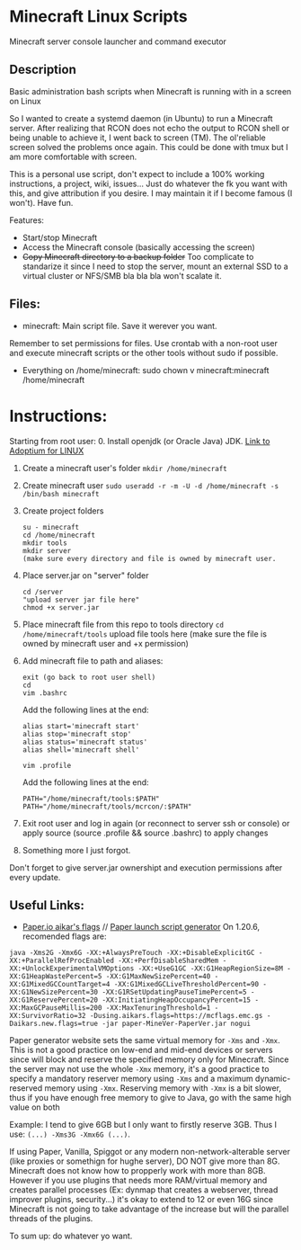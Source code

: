 # Minecraft Linux Scripts

Minecraft server console launcher and command executor

## Description
Basic administration bash scripts when Minecraft is running with in a screen on Linux

So I wanted to create a systemd daemon (in Ubuntu) to run a Minecraft server. After realizing that RCON does not echo the output to RCON shell or being unable to achieve it, I went back to screen (TM). The ol'reliable screen solved the problems once again. This could be done with tmux but I am more comfortable with screen.

This is a personal use script, don't expect to include a 100% working instructions, a project, wiki, issues... Just do whatever the fk you want with this, and give attribution if you desire. I may maintain it if I become famous (I won't). Have fun.

Features:
* Start/stop Minecraft
* Access the Minecraft console (basically accessing the screen)
* ~~Copy Minecraft directory to a backup folder~~ Too complicate to standarize it since I need to stop the server, mount an external SSD to a virtual cluster or NFS/SMB bla bla bla won't scalate it.

## Files:
* minecraft: Main script file. Save it werever you want.

Remember to set permissions for files. Use crontab with a non-root user and execute minecraft scripts or the other tools without sudo if possible.
* Everything on /home/minecraft:
  sudo chown v minecraft:minecraft /home/minecraft

# Instructions:
Starting from root user:
0. Install openjdk (or Oracle Java) JDK. [Link to Adoptium for LINUX](https://adoptium.net/installation/linux/)

1. Create a minecraft user's folder
   `mkdir /home/minecraft`
   
3. Create minecraft user
    `sudo useradd -r -m -U -d /home/minecraft -s /bin/bash minecraft`
   
4. Create project folders
   ```
   su - minecraft
   cd /home/minecraft
   mkdir tools
   mkdir server
   (make sure every directory and file is owned by minecraft user.
   ```
   
6. Place server.jar on "server" folder
   ```
   cd /server
   "upload server jar file here"
   chmod +x server.jar
   ```
   
7. Place minecraft file from this repo to tools directory
   `cd /home/minecraft/tools`
   upload file tools here
   (make sure the file is owned by minecraft user and +x permission)
  
8. Add minecraft file to path and aliases:
   ```
   exit (go back to root user shell)
   cd
   vim .bashrc
   ```
   
   Add the following lines at the end:
  
   ```
   alias start='minecraft start'
   alias stop='minecraft stop'
   alias status='minecraft status'
   alias shell='minecraft shell'
   ```

   `vim .profile`
   
   Add the following lines at the end:
   ```
   PATH="/home/minecraft/tools:$PATH"
   PATH="/home/minecraft/tools/mcrcon/:$PATH"
   ```

8. Exit root user and log in again (or reconnect to server ssh or console) or apply source (source .profile && source .bashrc) to apply changes
   
9. Something more I just forgot.

Don't forget to give server.jar ownershipt and execution permissions after every update.

## Useful Links:

* [Paper.io aikar's flags](https://docs.papermc.io/paper/aikars-flags) // [Paper launch script generator](https://docs.papermc.io/misc/tools/start-script-gen)
  On 1.20.6, recomended flags are: 

```
java -Xms2G -Xmx6G -XX:+AlwaysPreTouch -XX:+DisableExplicitGC -XX:+ParallelRefProcEnabled -XX:+PerfDisableSharedMem -XX:+UnlockExperimentalVMOptions -XX:+UseG1GC -XX:G1HeapRegionSize=8M -XX:G1HeapWastePercent=5 -XX:G1MaxNewSizePercent=40 -XX:G1MixedGCCountTarget=4 -XX:G1MixedGCLiveThresholdPercent=90 -XX:G1NewSizePercent=30 -XX:G1RSetUpdatingPauseTimePercent=5 -XX:G1ReservePercent=20 -XX:InitiatingHeapOccupancyPercent=15 -XX:MaxGCPauseMillis=200 -XX:MaxTenuringThreshold=1 -XX:SurvivorRatio=32 -Dusing.aikars.flags=https://mcflags.emc.gs -Daikars.new.flags=true -jar paper-MineVer-PaperVer.jar nogui
```
Paper generator website sets the same virtual memory for `-Xms` and `-Xmx`. This is not a good practice on low-end and mid-end devices or servers since will block and reserve the specified memory only for Minecraft. Since the server may not use the whole `-Xmx` memory, it's a good practice to specify a mandatory reserver memory using `-Xms` and a maximum dynamic-reserved memory using `-Xmx`. Reserving memory with `-Xmx` is a bit slower, thus if you have enough free memory to give to Java, go with the same high value on both

Example: I tend to give 6GB but I only want to firstly reserve 3GB. Thus I use: `(...) -Xms3G -Xmx6G (...)`.

If using Paper, Vanilla, Spiggot or any modern non-network-alterable server (like proxies or somethign for hughe server), DO NOT give more than 8G. Minecraft does not know how to propperly work with more than 8GB. However if you use plugins that needs more RAM/virtual memory and creates parallel processes (Ex: dynmap that creates a webserver, thread improver plugins, security...) it's okay to extend to 12 or even 16G since Minecraft is not going to take advantage of the increase but will the parallel threads of the plugins.

To sum up: do whatever yo want.
